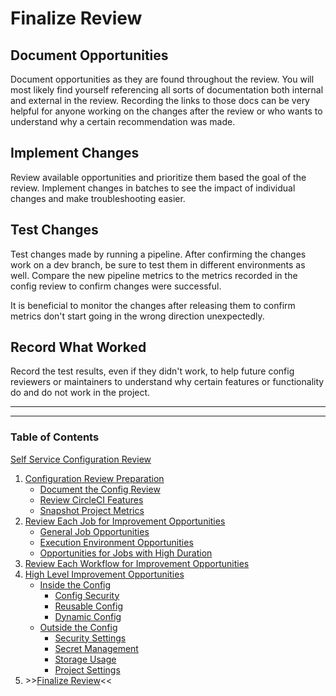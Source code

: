 # Finalize Review

## Document Opportunities

Document opportunities as they are found throughout the review. You will most likely find yourself referencing all sorts of documentation both internal and external in the review. Recording the links to those docs can be very helpful for anyone working on the changes after the review or who wants to understand why a certain recommendation was made.

## Implement Changes

Review available opportunities and prioritize them based the goal of the review. Implement changes in batches to see the impact of individual changes and make troubleshooting easier.

## Test Changes

Test changes made by running a pipeline. After confirming the changes work on a dev branch, be sure to test them in different environments as well. Compare the new pipeline metrics to the metrics recorded in the config review to confirm changes were successful.

It is beneficial to monitor the changes after releasing them to confirm metrics don't start going in the wrong direction unexpectedly.

## Record What Worked

Record the test results, even if they didn't work, to help future config reviewers or maintainers to understand why certain features or functionality do and do not work in the project.

---

---

### Table of Contents

[Self Service Configuration Review](self_service_config_review.md)

1. [Configuration Review Preparation](review_preparation.md)
    - [Document the Config Review](document_review.md)
    - [Review CircleCI Features](review_features.md)
    - [Snapshot Project Metrics](snapshot_metrics.md)
2. [Review Each Job for Improvement Opportunities](job_review.md)
    - [General Job Opportunities](general_opportunities.md)
    - [Execution Environment Opportunities](execution_environment.md)
    - [Opportunities for Jobs with High Duration](high_duration.md)
3. [Review Each Workflow for Improvement Opportunities](workflow_review.md)
4. [High Level Improvement Opportunities](high_level_recommendations.md)
    - [Inside the Config](inside_config.md)
        - [Config Security](config_security.md)
        - [Reusable Config](reusable_config.md)
        - [Dynamic Config](dynamic_config.md)
    - [Outside the Config](outside_config.md)
        - [Security Settings](security_settings.md)
        - [Secret Management](secret_management.md)
        - [Storage Usage](storage_usage.md)
        - [Project Settings](project_settings.md)
5. \>\>[Finalize Review](finalize_review.md)<<
